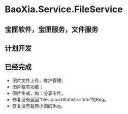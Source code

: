 ﻿# BaoXia.Service.FileService
## 宝匣软件，宝匣服务，文件服务

## 计划开发

## 已经完成
 - 图片文件上传，维护管理;
 - 图片裁剪功能；
 - 图片生成，如：分享卡片。
- 修复没有返回“fileUploadStatisticsInfo”的Bug。
- 修复没有裁剪小图的Bug。
